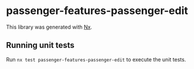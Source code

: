 # passenger-features-passenger-edit

This library was generated with [Nx](https://nx.dev).

## Running unit tests

Run `nx test passenger-features-passenger-edit` to execute the unit tests.
